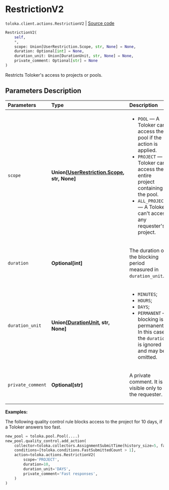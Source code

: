 # RestrictionV2
`toloka.client.actions.RestrictionV2` | [Source code](https://github.com/Toloka/toloka-kit/blob/v1.0.1/src/client/actions.py#L58)

```python
RestrictionV2(
    self,
    *,
    scope: Union[UserRestriction.Scope, str, None] = None,
    duration: Optional[int] = None,
    duration_unit: Union[DurationUnit, str, None] = None,
    private_comment: Optional[str] = None
)
```

Restricts Toloker's access to projects or pools.

## Parameters Description

| Parameters | Type | Description |
| :----------| :----| :-----------|
`scope`|**Union\[[UserRestriction.Scope](toloka.client.user_restriction.UserRestriction.Scope.md), str, None\]**|<p><ul><li>`POOL` — A Toloker can&#x27;t access the pool if the action is applied.</li><li>`PROJECT` — A Toloker can&#x27;t access the entire project containing the pool.</li><li>`ALL_PROJECTS` — A Toloker can&#x27;t access any requester&#x27;s project.</li></ul></p>
`duration`|**Optional\[int\]**|<p>The duration of the blocking period measured in `duration_unit`.</p>
`duration_unit`|**Union\[[DurationUnit](toloka.client.user_restriction.DurationUnit.md), str, None\]**|<p><ul><li>`MINUTES`;</li><li>`HOURS`;</li><li>`DAYS`;</li><li>`PERMANENT` — blocking is permanent. In this case the `duration` is ignored and may be omitted.</li></ul></p>
`private_comment`|**Optional\[str\]**|<p>A private comment. It is visible only to the requester.</p>

**Examples:**

The following quality control rule blocks access to the project for 10 days, if a Toloker answers too fast.

```python
new_pool = toloka.pool.Pool(....)
new_pool.quality_control.add_action(
    collector=toloka.collectors.AssignmentSubmitTime(history_size=5, fast_submit_threshold_seconds=20),
    conditions=[toloka.conditions.FastSubmittedCount > 1],
    action=toloka.actions.RestrictionV2(
        scope='PROJECT',
        duration=10,
        duration_unit='DAYS',
        private_comment='Fast responses',
    )
)
```

